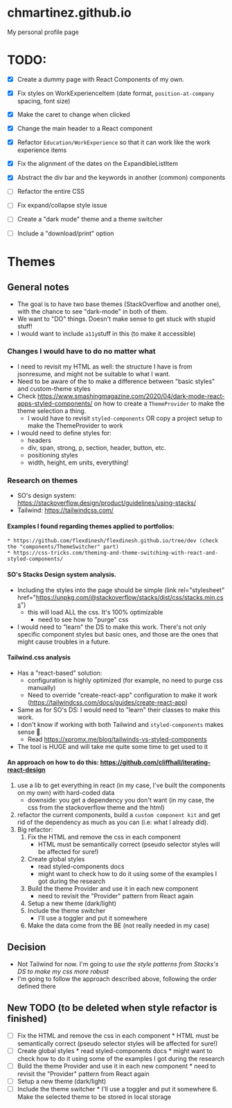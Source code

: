 # chmartinez.github.io
My personal profile page

# TODO:
- [x] Create a dummy page with React Components of my own.
- [x] Fix styles on WorkExperienceItem (date format, `position-at-company` spacing, font size)
- [x] Make the caret to change when clicked
- [x] Change the main header to a React component 
- [x] Refactor `Education/WorkExperience` so that it can work like the work experience items
- [x] Fix the alignment of the dates on the ExpandibleListItem
- [x] Abstract the div bar and the keywords in another (common) components
- [ ] Refactor the entire CSS
- [ ] Fix expand/collapse style issue
- [ ] Create a "dark mode" theme and a theme switcher
- [ ] Include a "download/print" option


# Themes

## General notes
* The goal is to have two base themes (StackOverflow and another one), with the chance to see "dark-mode" in both of them.
* We want to "DO" things. Doesn't make sense to get stuck with stupid stuff!
* I would want to include `a11y`stuff in this (to make it accessible)

### Changes I would have to do no matter what
* I need to revisit my HTML as well: the structure I have is from jsonresume, and might not be suitable to what I want.
* Need to be aware of the to make a difference between "basic styles" and custom-theme styles
* Check https://www.smashingmagazine.com/2020/04/dark-mode-react-apps-styled-components/ on how to create a `ThemeProvider` to make the theme selection a thing.
    * I would have to revisit `styled-components` OR copy a project setup to make the ThemeProvider to work 
* I would need to define styles for:
    * headers
    * div, span, strong, p, section, header, button, etc.
    * positioning styles
    * width, height, em units, everything!

### Research on themes
* SO's design system: https://stackoverflow.design/product/guidelines/using-stacks/
* Tailwind: https://tailwindcss.com/

#### Examples I found regarding themes applied to portfolios: 
    * https://github.com/flexdinesh/flexdinesh.github.io/tree/dev (check the "components/ThemeSwitcher" part)
    * https://css-tricks.com/theming-and-theme-switching-with-react-and-styled-components/

#### SO's Stacks Design system analysis.
* Including the styles into the page should be simple (link rel="stylesheet" href="https://unpkg.com/@stackoverflow/stacks/dist/css/stacks.min.css")
    * this will load ALL the css. It's 100% optimizable
        * need to see how to "purge" css
* I would need to "learn" the DS to make this work. There's not only specific component styles but basic ones, and those are the ones that might cause troubles in a future.


#### Tailwind.css analysis
* Has a "react-based" solution:
    * configuration is highly optimized (for example, no need to purge css manually)
    * Need to override "create-react-app" configuration to make it work (https://tailwindcss.com/docs/guides/create-react-app)
* Same as for SO's DS: I would need to "learn" their classes to make this work.
* I don't know if working with both Tailwind and `styled-components` makes sense 🤔.
    * Read https://xpromx.me/blog/tailwinds-vs-styled-components
* The tool is HUGE and will take me quite some time to get used to it

#### An approach on how to do this: https://github.com/cliffhall/iterating-react-design
1. use a lib to get everything in react (in my case, I've built the components on my own) with hard-coded data
    * downside: you get a dependency you don't want (in my case, the css from the stackoverflow theme and the html)
2. refactor the current components, build a `custom component kit` and get rid of the dependency as much as you can (i.e: what I already did).
3. Big refactor:
    1. Fix the HTML and remove the css in each component
        * HTML must be semantically correct (pseudo selector styles will be affected for sure!)
    2. Create global styles
        * read styled-components docs
        * might want to check how to do it using some of the examples I got during the research
    3. Build the theme Provider and use it in each new component
        * need to revisit the "Provider" pattern from React again
    4. Setup a new theme (dark/light)
    5. Include the theme switcher
        * I'll use a toggler and put it somewhere
    6. Make the data come from the BE (not really needed in my case)



## Decision
* Not Tailwind for now. I'm going to *use the style patterns from Stacks's DS to make my css more robust*
* I'm going to follow the approach described above, following the order defined there

## New TODO (to be deleted when style refactor is finished)
- [ ] Fix the HTML and remove the css in each component
        * HTML must be semantically correct (pseudo selector styles will be affected for sure!)
- [ ] Create global styles
        * read styled-components docs
        * might want to check how to do it using some of the examples I got during the research
- [ ] Build the theme Provider and use it in each new component
        * need to revisit the "Provider" pattern from React again
- [ ] Setup a new theme (dark/light)
- [ ] Include the theme switcher
        * I'll use a toggler and put it somewhere
    6. Make the selected theme to be stored in local storage
